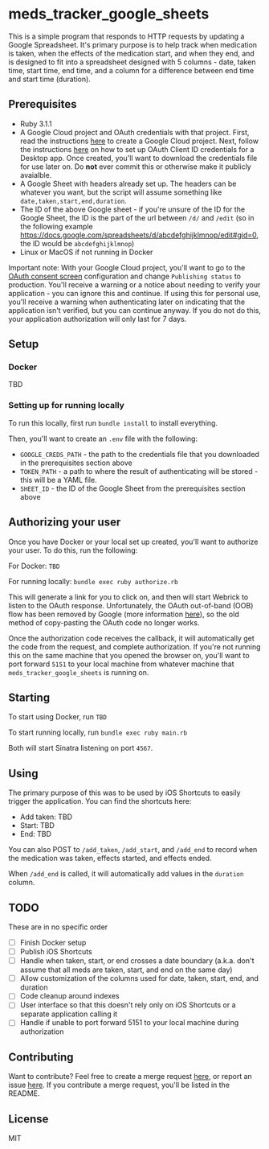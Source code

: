 # meds_tracker_google_sheets

This is a simple program that responds to HTTP requests by updating a Google Spreadsheet. It's primary purpose is to help track when medication is taken, when the effects of the medication start, and when they end, and is designed to fit into a spreadsheet designed with 5 columns - date, taken time, start time, end time, and a column for a difference between end time and start time (duration).

## Prerequisites

- Ruby 3.1.1
- A Google Cloud project and OAuth credentials with that project. First, read the instructions [here](https://developers.google.com/workspace/guides/create-project) to create a Google Cloud project. Next, follow the instructions [here](https://developers.google.com/workspace/guides/create-credentials#desktop-app) on how to set up OAuth Client ID credentials for a Desktop app. Once created, you'll want to download the credentials file for use later on. Do **not** ever commit this or otherwise make it publicly avaialble.
- A Google Sheet with headers already set up. The headers can be whatever you want, but the script will assume something like `date,taken,start,end,duration`.
- The ID of the above Google sheet - if you're unsure of the ID for the Google Sheet, the ID is the part of the url between `/d/` and `/edit` (so in the following example https://docs.google.com/spreadsheets/d/abcdefghijklmnop/edit#gid=0, the ID would be `abcdefghijklmnop`)
- Linux or MacOS if not running in Docker

Important note: With your Google Cloud project, you'll want to go to the [OAuth consent screen](https://console.cloud.google.com/apis/credentials/consent) configuration and change `Publishing status` to production. You'll receive a warning or a notice about needing to verify your application - you can ignore this and continue. If using this for personal use, you'll receive a warning when authenticating later on indicating that the application isn't verified, but you can continue anyway. If you do not do this, your application authorization will only last for 7 days.

## Setup

### Docker

TBD

### Setting up for running locally

To run this locally, first run `bundle install` to install everything.

Then, you'll want to create an `.env` file with the following:

- `GOOGLE_CREDS_PATH` - the path to the credentials file that you downloaded in the prerequisites section above
- `TOKEN_PATH` - a path to where the result of authenticating will be stored - this will be a YAML file.
- `SHEET_ID` - the ID of the Google Sheet from the prerequisites section above

## Authorizing your user

Once you have Docker or your local set up created, you'll want to authorize your user. To do this, run the following:

For Docker: `TBD`

For running locally: `bundle exec ruby authorize.rb`

This will generate a link for you to click on, and then will start Webrick to listen to the OAuth response. Unfortunately, the OAuth out-of-band (OOB) flow has been removed by Google (more information [here](https://developers.googleblog.com/2022/02/making-oauth-flows-safer.html#disallowed-oob)), so the old method of copy-pasting the OAuth code no longer works.

Once the authorization code receives the callback, it will automatically get the code from the request, and complete authorization. If you're not running this on the same machine that you opened the browser on, you'll want to port forward `5151` to your local machine from whatever machine that `meds_tracker_google_sheets` is running on.

## Starting

To start using Docker, run `TBD`

To start running locally, run `bundle exec ruby main.rb`

Both will start Sinatra listening on port `4567`.

## Using

The primary purpose of this was to be used by iOS Shortcuts to easily trigger the application. You can find the shortcuts here:

- Add taken: TBD
- Start: TBD
- End: TBD

You can also POST to `/add_taken`, `/add_start`, and `/add_end` to record when the medication was taken, effects started, and effects ended.

When `/add_end` is called, it will automatically add values in the `duration` column.


## TODO

These are in no specific order

- [ ] Finish Docker setup
- [ ] Publish iOS Shortcuts
- [ ] Handle when taken, start, or end crosses a date boundary (a.k.a. don't assume that all meds are taken, start, and end on the same day)
- [ ] Allow customization of the columns used for date, taken, start, end, and duration
- [ ] Code cleanup around indexes
- [ ] User interface so that this doesn't rely only on iOS Shortcuts or a separate application calling it
- [ ] Handle if unable to port forward 5151 to your local machine during authorization

## Contributing

Want to contribute? Feel free to create a merge request [here](https://gitlab.com/wjr1985/meds_tracker_google_sheets/-/merge_requests), or report an issue [here](https://gitlab.com/wjr1985/meds_tracker_google_sheets/-/issues). If you contribute a merge request, you'll be listed in the README.

## License

MIT